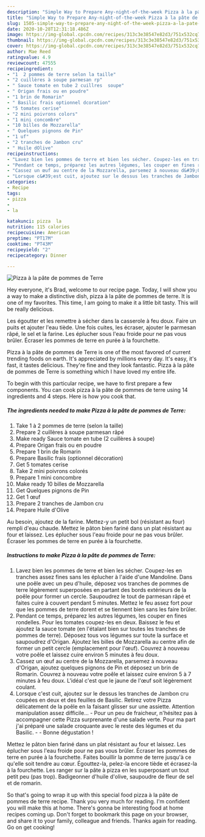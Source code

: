 ```yaml
---
description: "Simple Way to Prepare Any-night-of-the-week Pizza à la pâte de pommes de Terre"
title: "Simple Way to Prepare Any-night-of-the-week Pizza à la pâte de pommes de Terre"
slug: 1505-simple-way-to-prepare-any-night-of-the-week-pizza-a-la-pate-de-pommes-de-terre
date: 2020-10-28T12:31:18.486Z
image: https://img-global.cpcdn.com/recipes/313c3e38547e82d3/751x532cq70/pizza-a-la-pate-de-pommes-de-terre-photo-principale-de-la-recette.jpg
thumbnail: https://img-global.cpcdn.com/recipes/313c3e38547e82d3/751x532cq70/pizza-a-la-pate-de-pommes-de-terre-photo-principale-de-la-recette.jpg
cover: https://img-global.cpcdn.com/recipes/313c3e38547e82d3/751x532cq70/pizza-a-la-pate-de-pommes-de-terre-photo-principale-de-la-recette.jpg
author: Mae Reed
ratingvalue: 4.9
reviewcount: 47555
recipeingredient:
- "1  2 pommes de terre selon la taille"
- "2 cuillères à soupe parmesan rp"
- " Sauce tomate en tube 2 cuillres  soupe"
- " Origan frais ou en poudre"
- "1 brin de Romarin"
- " Basilic frais optionnel dcoration"
- "5 tomates cerise"
- "2 mini poivrons colors"
- "1 mini concombre"
- "10 billes de Mozzarella"
- " Quelques pignons de Pin"
- "1 uf"
- "2 tranches de Jambon cru"
- " Huile dOlive"
recipeinstructions:
- "Lavez bien les pommes de terre et bien les sécher. Coupez-les en tranches assez fines sans les éplucher à l&#39;aide d&#39;une Mandoline. Dans une poêle avec un peu d&#39;huile, déposez vos tranches de pommes de terre légèrement superposées en partant des bords extérieurs de la poêle pour former un cercle. Saupoudrez le tout de parmesan râpé et faites cuire à couvert pendant 5 minutes. Mettez le feu assez fort pour que les pommes de terre dorent et se tiennent bien sans les faire brûler."
- "Pendant ce temps, préparez les autres légumes, les couper en fines rondelles. Pour les tomates coupez-les en deux. Baissez le feu et ajoutez la sauce tomate (en l&#39;étalant bien sur toutes les tranches de pommes de terre). Déposez tous vos légumes sur toute la surface et saupoudrez d&#39;Origan. Ajoutez les billes de Mozzarella au centre afin de former un petit cercle (emplacement pour l&#39;œuf). Couvrez à nouveau votre poêle et laissez cuire environ 5 minutes à feu doux."
- "Cassez un œuf au centre de la Mozzarella, parsemez à nouveau d&#39;Origan, ajoutez quelques pignons de Pin et déposez un brin de Romarin. Couvrez à nouveau votre poêle et laissez cuire environ 5 à 7 minutes à feu doux. L&#39;idéal c&#39;est que le jaune de l&#39;œuf soit légèrement coulant."
- "Lorsque c&#39;est cuit, ajoutez sur le dessus les tranches de Jambon cru coupées en deux et des feuilles de Basilic. Retirez votre Pizza délicatement de la poêle en la faisant glisser sur une assiette. Attention manipulation assez difficile... Pour un peu de fraicheur, n&#39;hésitez pas à accompagner cette Pizza surprenante d&#39;une salade verte. Pour ma part j&#39;ai préparé une salade croquante avec le reste des légumes et du Basilic.  Bonne dégustation !"
categories:
- Recipe
tags:
- pizza
- 
- la

katakunci: pizza  la 
nutrition: 115 calories
recipecuisine: American
preptime: "PT17M"
cooktime: "PT43M"
recipeyield: "2"
recipecategory: Dinner

---
```



![Pizza à la pâte de pommes de Terre](https://img-global.cpcdn.com/recipes/313c3e38547e82d3/751x532cq70/pizza-a-la-pate-de-pommes-de-terre-photo-principale-de-la-recette.jpg)

Hey everyone, it's Brad, welcome to our recipe page. Today, I will show you a way to make a distinctive dish, pizza à la pâte de pommes de terre. It is one of my favorites. This time, I am going to make it a little bit tasty. This will be really delicious.

Les égoutter et les remettre à sécher dans la casserole à feu doux. Faire un puits et ajouter l&#39;eau tiède. Une fois cuites, les écraser, ajouter le parmesan râpé, le sel et la farine. Les éplucher sous l&#39;eau froide pour ne pas vous brûler. Écraser les pommes de terre en purée à la fourchette.

Pizza à la pâte de pommes de Terre is one of the most favored of current trending foods on earth. It's appreciated by millions every day. It's easy, it's fast, it tastes delicious. They're fine and they look fantastic. Pizza à la pâte de pommes de Terre is something which I have loved my entire life.


To begin with this particular recipe, we have to first prepare a few components. You can cook pizza à la pâte de pommes de terre using 14 ingredients and 4 steps. Here is how you cook that.

<!--inarticleads1-->

##### The ingredients needed to make Pizza à la pâte de pommes de Terre:

1. Take 1 à 2 pommes de terre (selon la taille)
1. Prepare 2 cuillères à soupe parmesan râpé
1. Make ready  Sauce tomate en tube (2 cuillères à soupe)
1. Prepare  Origan frais ou en poudre
1. Prepare 1 brin de Romarin
1. Prepare  Basilic frais (optionnel décoration)
1. Get 5 tomates cerise
1. Take 2 mini poivrons colorés
1. Prepare 1 mini concombre
1. Make ready 10 billes de Mozzarella
1. Get  Quelques pignons de Pin
1. Get 1 œuf
1. Prepare 2 tranches de Jambon cru
1. Prepare  Huile d&#39;Olive


Au besoin, ajoutez de la farine. Mettez-y un petit bol (résistant au four) rempli d&#39;eau chaude. Mettez le pâton bien fariné dans un plat résistant au four et laissez. Les éplucher sous l&#39;eau froide pour ne pas vous brûler. Écraser les pommes de terre en purée à la fourchette. 

<!--inarticleads2-->

##### Instructions to make Pizza à la pâte de pommes de Terre:

1. Lavez bien les pommes de terre et bien les sécher. Coupez-les en tranches assez fines sans les éplucher à l&#39;aide d&#39;une Mandoline. Dans une poêle avec un peu d&#39;huile, déposez vos tranches de pommes de terre légèrement superposées en partant des bords extérieurs de la poêle pour former un cercle. Saupoudrez le tout de parmesan râpé et faites cuire à couvert pendant 5 minutes. Mettez le feu assez fort pour que les pommes de terre dorent et se tiennent bien sans les faire brûler.
1. Pendant ce temps, préparez les autres légumes, les couper en fines rondelles. Pour les tomates coupez-les en deux. Baissez le feu et ajoutez la sauce tomate (en l&#39;étalant bien sur toutes les tranches de pommes de terre). Déposez tous vos légumes sur toute la surface et saupoudrez d&#39;Origan. Ajoutez les billes de Mozzarella au centre afin de former un petit cercle (emplacement pour l&#39;œuf). Couvrez à nouveau votre poêle et laissez cuire environ 5 minutes à feu doux.
1. Cassez un œuf au centre de la Mozzarella, parsemez à nouveau d&#39;Origan, ajoutez quelques pignons de Pin et déposez un brin de Romarin. Couvrez à nouveau votre poêle et laissez cuire environ 5 à 7 minutes à feu doux. L&#39;idéal c&#39;est que le jaune de l&#39;œuf soit légèrement coulant.
1. Lorsque c&#39;est cuit, ajoutez sur le dessus les tranches de Jambon cru coupées en deux et des feuilles de Basilic. Retirez votre Pizza délicatement de la poêle en la faisant glisser sur une assiette. Attention manipulation assez difficile... - Pour un peu de fraicheur, n&#39;hésitez pas à accompagner cette Pizza surprenante d&#39;une salade verte. Pour ma part j&#39;ai préparé une salade croquante avec le reste des légumes et du Basilic. -  - Bonne dégustation !


Mettez le pâton bien fariné dans un plat résistant au four et laissez. Les éplucher sous l&#39;eau froide pour ne pas vous brûler. Écraser les pommes de terre en purée à la fourchette. Faites bouillir la pomme de terre jusqu&#39;à ce qu&#39;elle soit tendre au cœur. Égouttez-la, pelez-la encore tiède et écrasez-la à la fourchette. Les ranger sur la pâte à pizza en les superposant un tout petit peu (pas trop). Badigeonner d&#39;huile d&#39;olive, saupoudre de fleur de sel et de romarin. 

So that's going to wrap it up with this special food pizza à la pâte de pommes de terre recipe. Thank you very much for reading. I'm confident you will make this at home. There's gonna be interesting food at home recipes coming up. Don't forget to bookmark this page on your browser, and share it to your family, colleague and friends. Thanks again for reading. Go on get cooking!
